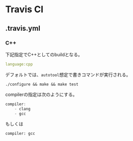 # Travis CI

## .travis.yml
### C++
下記指定でC++としてのbuildとなる。
```yml
language:cpp
```
デフォルトでは、`autotool`想定で書きコマンドが実行される。

```shell
./configure && make && make test
```

compilerの指定は次のようにする。
```cpp
compiler:
	- clang
	- gcc
```
もしくは
```shell
compiler: gcc
```

